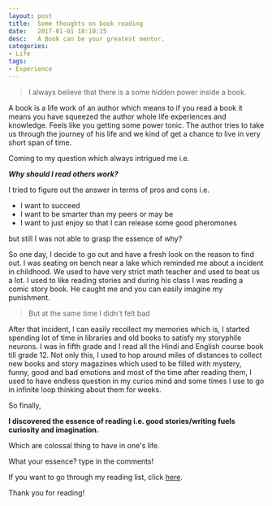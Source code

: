 ```yaml
---
layout: post
title:  Some thoughts on book reading
date:   2017-01-01 18:10:15
desc:   A Book can be your greatest mentor.
categories:
- Life
tags:
- Experience
---
```


> I always believe that there is a some hidden power inside a book. 

A book is a life work of an author which means to if you read a book it means you have squeezed the author whole life experiences and knowledge. Feels like you getting some power tonic. The author tries to take us through the journey of his life and we kind of get a chance to live in very short span of time. 


Coming to my question which always intrigued me  i.e.

***Why should I read others work?***

I tried to figure out the answer in terms of pros and cons i.e. 


  * I want to succeed
  * I want to be smarter than my peers or may be 
  * I want to just enjoy so that I can release some good pheromones

but still I was not able to grasp the essence of why?

So one day, I decide to go out and have a fresh look on the reason to find out. I was seating on bench near a lake which reminded me about a incident in childhood. We used to have very strict math teacher and used to beat us a lot. I used to like reading stories and during his class I was reading a comic story book. He caught me and you can easily imagine my punishment.


> But at the same time I didn't felt bad


After that incident, I can easily recollect my memories which is, I started spending lot of time in libraries and old books to satisfy my storyphile neurons. I was in fifth grade and I read all the Hindi and English course book till grade 12. Not only this, I used to hop around miles of distances to collect new books and story magazines which used to be filled with mystery, funny, good and bad emotions and most of the time after reading them, I used to have endless question in my curios mind and some times I use to go in infinite loop thinking about them for weeks. 


So finally,

**I discovered the essence of reading i.e. good stories/writing fuels curiosity and imagination.** 

Which are colossal thing to have in one's life.

What your essence? type in the comments!


If you want to go through my reading list, click [here](http://rudrakos.com/books/).

Thank you for reading!
